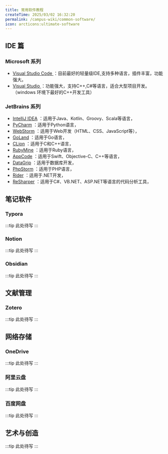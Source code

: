 ```yaml
---
title: 常用软件教程
createTime: 2025/03/02 16:32:20
permalink: /campus-wiki/common-software/
icon: arcticons:ultimate-software
---
```

## IDE 篇
### Microsoft 系列

- [Visual Studio Code ](https://code.visualstudio.com/)
    ：目前最好的轻量级IDE,支持多种语言，插件丰富，功能强大。
- [Visual Studio ]( https://visualstudio.microsoft.com/)
    ：功能强大，支持C++,C#等语言，适合大型项目开发。（windows 环境下最好的C++开发工具）

### JetBrains 系列
- [IntelliJ IDEA](https://www.jetbrains.com/idea/)
    ：适用于Java、Kotlin、Groovy、Scala等语言，
- [PyCharm](https://www.jetbrains.com/pycharm/)
    ：适用于Python语言，
- [WebStorm](https://www.jetbrains.com/webstorm/)
    ：适用于Web开发（HTML、CSS、JavaScript等），
- [GoLand](https://www.jetbrains.com/go/)
    ：适用于Go语言，
- [CLion](https://www.jetbrains.com/clion/)
    ：适用于C和C++语言，
- [RubyMine](https://www.jetbrains.com/ruby/)
    ：适用于Ruby语言，
- [AppCode](https://www.jetbrains.com/appcode/)
    ：适用于Swift、Objective-C、C++等语言，
- [DataGrip](https://www.jetbrains.com/datagrip/)
    ：适用于数据库开发，
- [PhpStorm](https://www.jetbrains.com/phpstorm/)
    ：适用于PHP语言，
- [Rider](https://www.jetbrains.com/rider/)
    ：适用于.NET开发，
- [ReSharper](https://www.jetbrains.com/resharper/)
    ：适用于C#、VB.NET、ASP.NET等语言的代码分析工具，

## 笔记软件

### Typora
:::tip
此处待写
:::
### Notion

:::tip
此处待写
:::

### Obsidian
:::tip
此处待写
:::
## 文献管理

### Zotero
:::tip
此处待写
:::
## 网络存储

### OneDrive
:::tip
此处待写
:::
### 阿里云盘
:::tip
此处待写
:::
### 百度网盘
:::tip
此处待写
:::
## 艺术与创造
:::tip
此处待写
:::
